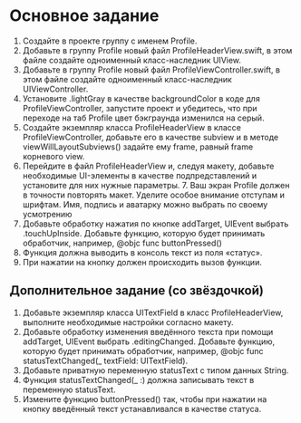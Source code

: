 # Основное задание

1. Создайте в проекте группу с именем Profile.
2. Добавьте в группу Profile новый файл ProfileHeaderView.swift, в этом файле создайте одноименный класс-наследник UIView.
3. Добавьте в группу Profile новый файл ProfileViewController.swift, в этом файле создайте одноименный класс-наследник UIViewController.
4. Установите .lightGray в качестве backgroundColor в коде для ProfileViewController, запустите проект и убедитесь, что при переходе на таб Profile цвет бэкграунда изменился на серый.
5. Создайте экземпляр класса ProfileHeaderView в классе ProfileViewController, добавьте его в качестве subview и в методе viewWillLayoutSubviews() задайте ему frame, равный frame корневого view.
6. Перейдите в файл ProfileHeaderView и, следуя макету, добавьте необходимые UI-элементы в качестве подпредставлений и установите для них нужные параметры. 7. Ваш экран Profile должен в точности повторять макет. Уделите особое внимание отступам и шрифтам. Имя, подпись и аватарку можно выбрать по своему усмотрению 
8. Добавьте обработку нажатия по кнопке addTarget, UIEvent выбрать .touchUpInside. Добавьте функцию, которую будет принимать обработчик, например, @objc func buttonPressed()
9. Функция должна выводить в консоль текст из поля «статус».
10. При нажатии на кнопку должен происходить вызов функции.

## Дополнительное задание (со звёздочкой)

1. Добавьте экземпляр класса UITextField в класс ProfileHeaderView, выполните необходимые настройки согласно макету.
2. Добавьте обработку изменения введённого текста при помощи addTarget, UIEvent выбрать .editingChanged. Добавьте функцию, которую будет принимать обработчик, например, @objc func statusTextChanged(_ textField: UITextField).
3. Добавьте приватную переменную statusText с типом данных String.
4. Функция statusTextChanged(_ :) должна записывать текст в переменную statusText.
5. Измените функцию buttonPressed() так, чтобы при нажатии на кнопку введённый текст устанавливался в качестве статуса.
